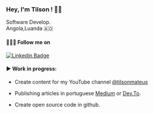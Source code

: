 ### Hey, I'm Tilson ! 👋🏾
Software Develop. <br>
Angola,Luanda 🇦🇴

#### 🚶🏾‍♂️ Follow me on 


[![Linkedin Badge](https://img.shields.io/badge/-LinkedIn-blue?style=flat-square&logo=Linkedin&logoColor=white&link=https://www.linkedin.com/in/cloudson/)](https://www.linkedin.com/in/tilsonmateus/)

#### ▶️ Work in progress:

- Create content for my YouTube channel [@tilsonmateus](https://www.youtube.com/@tilsonmateus)
- Publishing articles in portuguese [Medium](https://medium.com/@tilsonmat) or [Dev.To](https://dev.to/tilsonm17). 

- Create open source code in github.  


